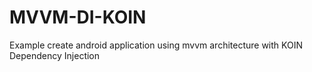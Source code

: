 # MVVM-DI-KOIN
Example create android application using mvvm architecture with KOIN Dependency Injection
